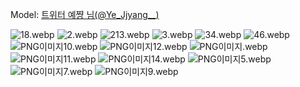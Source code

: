 ﻿---
dddd: 2024.03.09 서코 토
nickname: 예쨩
sns_type: x
sns_id: Ye_Jjyang__
---

<a name="Ye_Jjyang__"></a>
Model: <a href="https://x.com/Ye_Jjyang__" target="_blank">트위터 예쨩 님(@Ye_Jjyang__)</a>

![18.webp](/assets/img/2024/03-09/예쨩/18.webp)
![2.webp](/assets/img/2024/03-09/예쨩/2.webp)
![213.webp](/assets/img/2024/03-09/예쨩/213.webp)
![3.webp](/assets/img/2024/03-09/예쨩/3.webp)
![34.webp](/assets/img/2024/03-09/예쨩/34.webp)
![46.webp](/assets/img/2024/03-09/예쨩/46.webp)
![PNG이미지10.webp](/assets/img/2024/03-09/예쨩/PNG이미지10.webp)
![PNG이미지12.webp](/assets/img/2024/03-09/예쨩/PNG이미지12.webp)
![PNG이미지.webp](/assets/img/2024/03-09/예쨩/PNG이미지.webp)
![PNG이미지11.webp](/assets/img/2024/03-09/예쨩/PNG이미지11.webp)
![PNG이미지14.webp](/assets/img/2024/03-09/예쨩/PNG이미지14.webp)
![PNG이미지5.webp](/assets/img/2024/03-09/예쨩/PNG이미지5.webp)
![PNG이미지7.webp](/assets/img/2024/03-09/예쨩/PNG이미지7.webp)
![PNG이미지9.webp](/assets/img/2024/03-09/예쨩/PNG이미지9.webp)